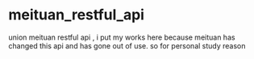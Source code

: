 meituan_restful_api
===================

union meituan restful api , i put my works here because meituan has changed this api and has gone out of use. so for personal study reason